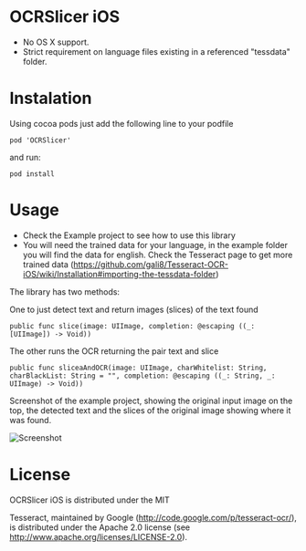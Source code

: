 OCRSlicer iOS 
=================

- No OS X support.
- Strict requirement on language files existing in a referenced "tessdata" folder.

Instalation
=================

Using cocoa pods just add the following line to your podfile

```pod 'OCRSlicer'```

and run: 

```pod install```


Usage
=================
- Check the Example project to see how to use this library
- You will need the trained data for your language, in the example folder you will find the data for english. Check the Tesseract page to get more trained data (https://github.com/gali8/Tesseract-OCR-iOS/wiki/Installation#importing-the-tessdata-folder)

The library has two methods:

One to just detect text and return images (slices) of the text found

```public func slice(image: UIImage, completion: @escaping ((_: [UIImage]) -> Void))```

The other runs the OCR returning the pair text and slice

```public func sliceaAndOCR(image: UIImage, charWhitelist: String, charBlackList: String = "", completion: @escaping ((_: String, _: UIImage) -> Void))```


Screenshot of the example project, showing the original input image on the top, the detected text and the slices of the original image showing where it was found.

![Screenshot](https://github.com/robertoferraz/OCRSlicer/blob/master/Screenshot.png)

License
=================

OCRSlicer iOS is distributed under the MIT

Tesseract, maintained by Google (http://code.google.com/p/tesseract-ocr/), is
distributed under the Apache 2.0 license (see
http://www.apache.org/licenses/LICENSE-2.0).

